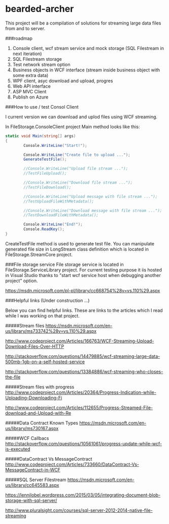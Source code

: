 # bearded-archer
This project will be a compilation of solutions for streaming large data files from and to server.


###roadmap
1. Console client, wcf stream service and mock storage (SQL Filestream in next iteration)
2. SQL Filestream storage
3. Test network stream option
3. Business objects in WCF interface (stream inside business object with some extra data)
4. WPF client, asyc download and upload, progres
5. Web API interface
6. ASP MVC Client
7. Publish on Azure


###How to use / test Consol Client 

I current version we can download and uplod files using WCF streaming.

In FileStorage.ConsoleClient project Main method looks like this:

```cs
static void Main(string[] args)
{
        Console.WriteLine("Start!");

        Console.WriteLine("Create file to upload ...");
        GenerateTestFile();

        //Console.WriteLine("Upload file stream ...");
        //TestFileUpload();

        //Console.WriteLine("Download file stream ...");
        //TestFileDownload();

        //Console.WriteLine("Upload message with file stream ...");
        //TestUploadFileWithMetadata();

        //Console.WriteLine("Download message with file stream ...");
        //TestDownloadFileWithMetadata();

        Console.WriteLine("End!");
        Console.ReadKey();
}
```

CreateTestFile method is used to generate test file. You can manipulate generated file size in LongStream class definition which is located in FileStorage.StreamCore project.


###File storage service
File storage service is located in FileStorage.ServiceLibrary project. For current testing purpose it iis hosted in Visual Studio thanks to "start wcf service host when debugging another project" option.

https://msdn.microsoft.com/pl-pl/library/cc668754%28v=vs.110%29.aspx


###Helpful links (Under construction ...)

Below you can find helpful links.
These are links to the articles which I read while I was working on that project.


#####Stream files
https://msdn.microsoft.com/en-us/library/ms733742%28v=vs.110%29.aspx

http://www.codeproject.com/Articles/166763/WCF-Streaming-Upload-Download-Files-Over-HTTP

http://stackoverflow.com/questions/14479885/wcf-streaming-large-data-500mb-1gb-on-a-self-hosted-service

http://stackoverflow.com/questions/13384886/wcf-streaming-who-closes-the-file


#####Stream files with progress
http://www.codeproject.com/Articles/20364/Progress-Indication-while-Uploading-Downloading-Fi

http://www.codeproject.com/Articles/112655/Progress-Streamed-File-download-and-Upload-with-Re


#####Data Contract Known Types
https://msdn.microsoft.com/en-us/library/ms730167.aspx


#####WCF Callbacs
http://stackoverflow.com/questions/10561061/progress-update-while-wcf-is-executed


#####DataContract Vs MessageContract
http://www.codeproject.com/Articles/733660/DataContract-Vs-MessageContract-in-WCF

#####SQL Server Filestream
https://msdn.microsoft.com/en-us/library/cc645583.aspx

https://lennilobel.wordpress.com/2015/03/05/integrating-document-blob-storage-with-sql-server/

http://www.pluralsight.com/courses/sql-server-2012-2014-native-file-streaming

